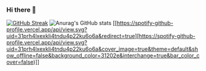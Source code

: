 ### Hi there 👋
[![GitHub Streak](https://streak-stats.demolab.com?user=toanftraanf&theme=catppuccin-macchiato&hide_border=true&border_radius=4.8)](https://git.io/streak-stats)
![Anurag's GitHub stats](https://github-readme-stats.vercel.app/api?username=toanftraanf&show_icons=true&theme=tokyonight)
[[https://spotify-github-profile.vercel.app/api/view.svg?uid=31prh4lxexkli4tndu4p22ku6o6a&redirect=true][https://spotify-github-profile.vercel.app/api/view.svg?uid=31prh4lxexkli4tndu4p22ku6o6a&cover_image=true&theme=default&show_offline=false&background_color=31202e&interchange=true&bar_color_cover=false)]]
<!--
**toanftraanf/toanftraanf** is a ✨ _special_ ✨ repository because its `README.md` (this file) appears on your GitHub profile.

Here are some ideas to get you started:

- 🔭 I’m currently working on ...
- 🌱 I’m currently learning ...
- 👯 I’m looking to collaborate on ...
- 🤔 I’m looking for help with ...
- 💬 Ask me about ...
- 📫 How to reach me: ...
- 😄 Pronouns: ...
- ⚡ Fun fact: ...
-->
